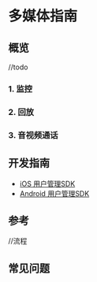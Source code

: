 # 多媒体指南

## 概览
//todo

###  1. 监控

### 2. 回放

### 3. 音视频通话

## 开发指南
* [iOS 用户管理SDK](ios/多媒体.md)
* [Android 用户管理SDK](Android/多媒体.md)

## 参考
//流程

## 常见问题

